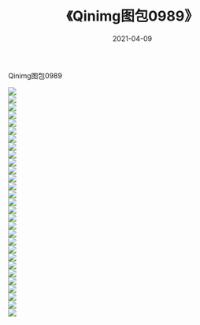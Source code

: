 ﻿---
layout: post
title:  《Qinimg图包0989》
date:   2021-04-09
img: http://imgx.orgx.ga/Qinimg图包/Qinimg图包0989/000.jpg
categories: [美女, 清纯, 唯美]
---

Qinimg图包0989

 ![](http://imgx.orgx.ga/Qinimg图包/Qinimg图包0989/001.jpg) <br>![](http://imgx.orgx.ga/Qinimg图包/Qinimg图包0989/002.jpg) <br>![](http://imgx.orgx.ga/Qinimg图包/Qinimg图包0989/003.jpg) <br>![](http://imgx.orgx.ga/Qinimg图包/Qinimg图包0989/004.jpg) <br>![](http://imgx.orgx.ga/Qinimg图包/Qinimg图包0989/005.jpg) <br>![](http://imgx.orgx.ga/Qinimg图包/Qinimg图包0989/006.jpg) <br>![](http://imgx.orgx.ga/Qinimg图包/Qinimg图包0989/007.jpg) <br>![](http://imgx.orgx.ga/Qinimg图包/Qinimg图包0989/008.jpg) <br>![](http://imgx.orgx.ga/Qinimg图包/Qinimg图包0989/009.jpg) <br>![](http://imgx.orgx.ga/Qinimg图包/Qinimg图包0989/010.jpg) <br>![](http://imgx.orgx.ga/Qinimg图包/Qinimg图包0989/011.jpg) <br>![](http://imgx.orgx.ga/Qinimg图包/Qinimg图包0989/012.jpg) <br>![](http://imgx.orgx.ga/Qinimg图包/Qinimg图包0989/013.jpg) <br>![](http://imgx.orgx.ga/Qinimg图包/Qinimg图包0989/014.jpg) <br>![](http://imgx.orgx.ga/Qinimg图包/Qinimg图包0989/015.jpg) <br>![](http://imgx.orgx.ga/Qinimg图包/Qinimg图包0989/016.jpg) <br>![](http://imgx.orgx.ga/Qinimg图包/Qinimg图包0989/017.jpg) <br>![](http://imgx.orgx.ga/Qinimg图包/Qinimg图包0989/018.jpg) <br>![](http://imgx.orgx.ga/Qinimg图包/Qinimg图包0989/019.jpg) <br>![](http://imgx.orgx.ga/Qinimg图包/Qinimg图包0989/020.jpg) <br>![](http://imgx.orgx.ga/Qinimg图包/Qinimg图包0989/021.jpg) <br>![](http://imgx.orgx.ga/Qinimg图包/Qinimg图包0989/022.jpg) <br>![](http://imgx.orgx.ga/Qinimg图包/Qinimg图包0989/023.jpg) <br>![](http://imgx.orgx.ga/Qinimg图包/Qinimg图包0989/024.jpg) <br>![](http://imgx.orgx.ga/Qinimg图包/Qinimg图包0989/025.jpg) <br>![](http://imgx.orgx.ga/Qinimg图包/Qinimg图包0989/026.jpg) <br>![](http://imgx.orgx.ga/Qinimg图包/Qinimg图包0989/027.jpg) <br>![](http://imgx.orgx.ga/Qinimg图包/Qinimg图包0989/028.jpg) <br>![](http://imgx.orgx.ga/Qinimg图包/Qinimg图包0989/029.jpg) <br>